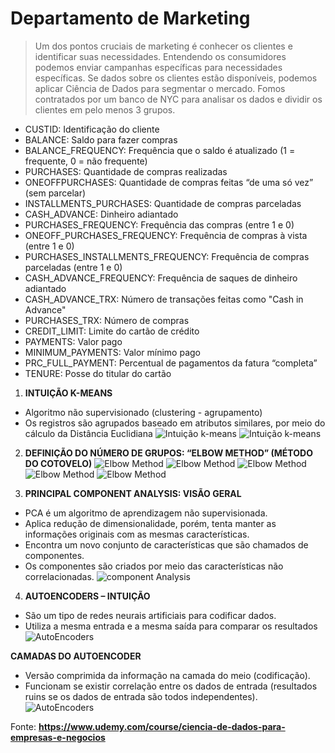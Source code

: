 # Departamento de Marketing

>   Um dos pontos cruciais de marketing é conhecer os clientes e  identificar suas necessidades.
>   Entendendo os consumidores podemos enviar campanhas  específicas para necessidades específicas.
>   Se dados sobre os clientes estão disponíveis, podemos aplicar  Ciência de Dados para segmentar o mercado.
>   Fomos contratados por um banco de NYC para analisar os dados e  dividir os clientes em pelo menos 3 grupos.  
  
-   CUSTID: Identificação do cliente
-   BALANCE: Saldo para fazer compras
-   BALANCE_FREQUENCY: Frequência que o saldo é atualizado (1 = frequente, 0 = não frequente)
-   PURCHASES: Quantidade de compras realizadas
-   ONEOFFPURCHASES: Quantidade de compras feitas “de uma só vez” (sem  parcelar)
-   INSTALLMENTS_PURCHASES: Quantidade de compras parceladas
-   CASH_ADVANCE: Dinheiro adiantado
-   PURCHASES_FREQUENCY: Frequência das compras (entre 1 e 0)
-   ONEOFF_PURCHASES_FREQUENCY: Frequência de compras à vista (entre 1 e  0)
-   PURCHASES_INSTALLMENTS_FREQUENCY: Frequência de compras parceladas  (entre 1 e 0)
-   CASH_ADVANCE_FREQUENCY: Frequência de saques de dinheiro adiantado
-   CASH_ADVANCE_TRX: Número de transações feitas como "Cash in Advance"
-   PURCHASES_TRX: Número de compras
-   CREDIT_LIMIT: Limite do cartão de crédito
-   PAYMENTS: Valor pago
-   MINIMUM_PAYMENTS: Valor mínimo pago
-   PRC_FULL_PAYMENT: Percentual de pagamentos da fatura “completa”
-   TENURE: Posse do titular do cartão


1.  **INTUIÇÃO K-MEANS**
-   Algoritmo não supervisionado (clustering - agrupamento)
-   Os registros são agrupados baseado em atributos similares, por meio do  cálculo da Distância Euclidiana
![Intuição k-means](https://github.com/callacius/Data_Science_Marketing/blob/main/images/01.png?raw=true)
![Intuição k-means](https://github.com/callacius/Data_Science_Marketing/blob/main/images/02.png?raw=true)

2.  **DEFINIÇÃO DO NÚMERO DE GRUPOS: “ELBOW METHOD”  (MÉTODO DO COTOVELO)**
![Elbow Method](https://github.com/callacius/Data_Science_Marketing/blob/main/images/03.png?raw=true)
![Elbow Method](https://github.com/callacius/Data_Science_Marketing/blob/main/images/04.png?raw=true)
![Elbow Method](https://github.com/callacius/Data_Science_Marketing/blob/main/images/05.png?raw=true)
![Elbow Method](https://github.com/callacius/Data_Science_Marketing/blob/main/images/06.png?raw=true)
![Elbow Method](https://github.com/callacius/Data_Science_Marketing/blob/main/images/07.png?raw=true)

3.  **PRINCIPAL COMPONENT ANALYSIS: VISÃO GERAL**
-   PCA é um algoritmo de aprendizagem não supervisionada.
-   Aplica redução de dimensionalidade, porém, tenta manter as informações  originais com as mesmas características.
-   Encontra um novo conjunto de características que são chamados de  componentes.
-   Os componentes são criados por meio das características não correlacionadas.
![component Analysis](https://github.com/callacius/Data_Science_Marketing/blob/main/images/08.png?raw=true)

4.  **AUTOENCODERS – INTUIÇÃO**
-   São um tipo de redes neurais artificiais para codificar dados.
-   Utiliza a mesma entrada e a mesma saída para comparar os resultados
![AutoEncoders](https://github.com/callacius/Data_Science_Marketing/blob/main/images/09.png?raw=true)

**CAMADAS DO AUTOENCODER**
-   Versão comprimida da informação na camada do meio (codificação).
-   Funcionam se existir correlação entre os dados de entrada (resultados  ruins se os dados de entrada são todos independentes).
![AutoEncoders](https://github.com/callacius/Data_Science_Marketing/blob/main/images/10.png?raw=true)

Fonte: **https://www.udemy.com/course/ciencia-de-dados-para-empresas-e-negocios**
